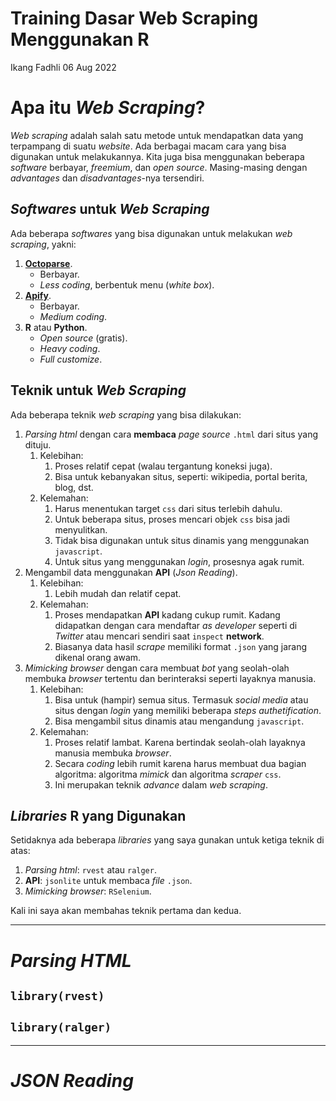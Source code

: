 Training Dasar Web Scraping Menggunakan R
================
Ikang Fadhli
06 Aug 2022

# Apa itu *Web Scraping*?

*Web scraping* adalah salah satu metode untuk mendapatkan data yang
terpampang di suatu *website*. Ada berbagai macam cara yang bisa
digunakan untuk melakukannya. Kita juga bisa menggunakan beberapa
*software* berbayar, *freemium*, dan *open source*. Masing-masing dengan
*advantages* dan *disadvantages*-nya tersendiri.

## *Softwares* untuk *Web Scraping*

Ada beberapa *softwares* yang bisa digunakan untuk melakukan *web
scraping*, yakni:

1.  [**Octoparse**](https://www.octoparse.com/).
    -   Berbayar.
    -   *Less coding*, berbentuk menu (*white box*).
2.  [**Apify**](https://apify.com/).
    -   Berbayar.
    -   *Medium coding*.
3.  **R** atau **Python**.
    -   *Open source* (gratis).
    -   *Heavy coding*.
    -   *Full customize*.

## Teknik untuk *Web Scraping*

Ada beberapa teknik *web scraping* yang bisa dilakukan:

1.  *Parsing html* dengan cara **membaca** *page source* `.html` dari
    situs yang dituju.
    1.  Kelebihan:
        1.  Proses relatif cepat (walau tergantung koneksi juga).
        2.  Bisa untuk kebanyakan situs, seperti: wikipedia, portal
            berita, blog, dst.
    2.  Kelemahan:
        1.  Harus menentukan target `css` dari situs terlebih dahulu.
        2.  Untuk beberapa situs, proses mencari objek `css` bisa jadi
            menyulitkan.
        3.  Tidak bisa digunakan untuk situs dinamis yang menggunakan
            `javascript`.
        4.  Untuk situs yang menggunakan *login*, prosesnya agak rumit.
2.  Mengambil data menggunakan **API** (*Json Reading*).
    1.  Kelebihan:
        1.  Lebih mudah dan relatif cepat.
    2.  Kelemahan:
        1.  Proses mendapatkan **API** kadang cukup rumit. Kadang
            didapatkan dengan cara mendaftar *as developer* seperti di
            *Twitter* atau mencari sendiri saat `inspect` **network**.
        2.  Biasanya data hasil *scrape* memiliki format `.json` yang
            jarang dikenal orang awam.
3.  *Mimicking browser* dengan cara membuat *bot* yang seolah-olah
    membuka *browser* tertentu dan berinteraksi seperti layaknya
    manusia.
    1.  Kelebihan:
        1.  Bisa untuk (hampir) semua situs. Termasuk *social media*
            atau situs dengan *login* yang memiliki beberapa *steps
            authetification*.
        2.  Bisa mengambil situs dinamis atau mengandung `javascript`.
    2.  Kelemahan:
        1.  Proses relatif lambat. Karena bertindak seolah-olah layaknya
            manusia membuka *browser*.
        2.  Secara *coding* lebih rumit karena harus membuat dua bagian
            algoritma: algoritma *mimick* dan algoritma *scraper* `css`.
        3.  Ini merupakan teknik *advance* dalam *web scraping*.

## *Libraries* **R** yang Digunakan

Setidaknya ada beberapa *libraries* yang saya gunakan untuk ketiga
teknik di atas:

1.  *Parsing html*: `rvest` atau `ralger`.
2.  **API**: `jsonlite` untuk membaca *file* `.json`.
3.  *Mimicking browser*: `RSelenium`.

Kali ini saya akan membahas teknik pertama dan kedua.

------------------------------------------------------------------------

# *Parsing HTML*

## `library(rvest)`

## `library(ralger)`

------------------------------------------------------------------------

# *JSON Reading*
